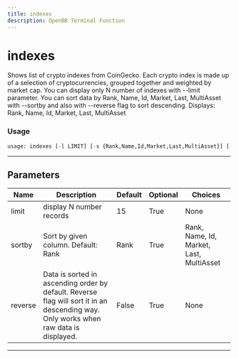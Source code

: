 ```yaml
---
title: indexes
description: OpenBB Terminal Function
---
```


# indexes

Shows list of crypto indexes from CoinGecko. Each crypto index is made up of a selection of cryptocurrencies, grouped together and weighted by market cap. You can display only N number of indexes with --limit parameter. You can sort data by Rank, Name, Id, Market, Last, MultiAsset with --sortby and also with --reverse flag to sort descending. Displays: Rank, Name, Id, Market, Last, MultiAsset

### Usage

```python
usage: indexes [-l LIMIT] [-s {Rank,Name,Id,Market,Last,MultiAsset}] [-r]
```

---

## Parameters

| Name | Description | Default | Optional | Choices |
| ---- | ----------- | ------- | -------- | ------- |
| limit | display N number records | 15 | True | None |
| sortby | Sort by given column. Default: Rank | Rank | True | Rank, Name, Id, Market, Last, MultiAsset |
| reverse | Data is sorted in ascending order by default. Reverse flag will sort it in an descending way. Only works when raw data is displayed. | False | True | None |
---

